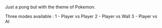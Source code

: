Just a pong but with the theme of Pokemon.

Three modes available :
1 - Player vs Player
2 - Player vs Wall
3 - Player vs AI
